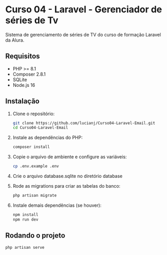 # Curso 04 - Laravel - Gerenciador de séries de Tv

Sistema de gerenciamento de séries de TV do curso de formação Laravel da Alura.

## Requisitos

- PHP >= 8.1  
- Composer 2.8.1
- SQLite  
- Node.js 16

## Instalação

1. Clone o repositório:

   ```bash
   git clone https://github.com/lucianj/Curso04-Laravel-Email.git
   cd Curso04-Laravel-Email

2. Instale as dependências do PHP:

    ```bash
    composer install

3. Copie o arquivo de ambiente e configure as variáveis:

    ```bash
    cp .env.example .env

5. Crie o arquivo database.sqlite no diretório database

6. Rode as migrations para criar as tabelas do banco:

    ```bash
    php artisan migrate

7. Instale demais dependências (se houver):

    ```bash
    npm install
    npm run dev

## Rodando o projeto

    php artisan serve

